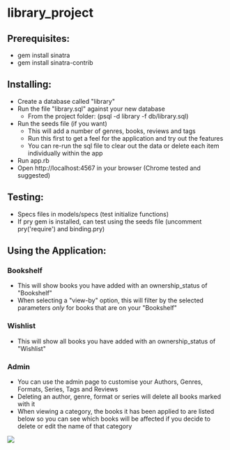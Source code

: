 # library_project

## Prerequisites:
- gem install sinatra
- gem install sinatra-contrib

## Installing:
- Create a database called "library"
- Run the file "library.sql" against your new database
  - From the project folder: (psql -d library -f db/library.sql)
- Run the seeds file (if you want)
  - This will add a number of genres, books, reviews and tags
  - Run this first to get a feel for the application and try out the features
  - You can re-run the sql file to clear out the data or delete each item individually within the app
- Run app.rb
- Open http://localhost:4567 in your browser (Chrome tested and suggested)

## Testing:
- Specs files in models/specs (test initialize functions)
- If pry gem is installed, can test using the seeds file (uncomment pry('require') and binding.pry)

## Using the Application:
### Bookshelf
  - This will show books you have added with an ownership_status of "Bookshelf"
  - When selecting a "view-by" option, this will filter by the selected parameters *only* for books that are on your "Bookshelf"

### Wishlist
  - This will show all books you have added with an ownership_status of "Wishlist"

### Admin
  - You can use the admin page to customise your Authors, Genres, Formats, Series, Tags and Reviews
  - Deleting an author, genre, format or series will delete all books marked with it
  - When viewing a category, the books it has been applied to are listed below so you can see which books will be affected if you decide to delete or edit the name of that category

  ![](public/images/Admin-Genre-Classic)
